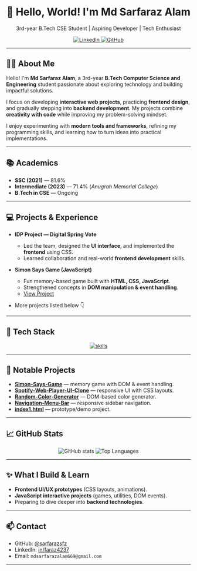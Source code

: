 <!--
Profile README for Md Sarfaraz Alam (sarfarazsfz)
Updated: 2025-09-26 — icons: skillicons.dev
-->

<div align="center">
  <h1>👋 Hello, World! I'm Md Sarfaraz Alam</h1>
  <p>3rd-year B.Tech CSE Student | Aspiring Developer | Tech Enthusiast</p>

  <!-- quick badges -->
  <p>
    <a href="https://www.linkedin.com/in/faraz4237" target="_blank" rel="noopener">
      <img alt="LinkedIn" src="https://img.shields.io/badge/LinkedIn-Connect-blue?style=for-the-badge&logo=linkedin" />
    </a>
    <a href="https://github.com/sarfarazsfz" target="_blank" rel="noopener">
      <img alt="GitHub" src="https://img.shields.io/badge/GitHub-Profile-lightgrey?style=for-the-badge&logo=github" />
    </a>
  </p>
</div>

---

## 👨‍💻 About Me

Hello! I'm **Md Sarfaraz Alam**, a 3rd-year **B.Tech Computer Science and Engineering** student passionate about exploring technology and building impactful solutions.  

I focus on developing **interactive web projects**, practicing **frontend design**, and gradually stepping into **backend development**. My projects combine **creativity with code** while improving my problem-solving mindset.  

I enjoy experimenting with **modern tools and frameworks**, refining my programming skills, and learning how to turn ideas into practical implementations.  

---

## 📚 Academics
- **SSC (2021)** — 81.6%  
- **Intermediate (2023)** — 71.4% (*Anugrah Memorial College*)  
- **B.Tech in CSE** — Ongoing  

---

## 💻 Projects & Experience
- **IDP Project — Digital Spring Vote**  
  - Led the team, designed the **UI interface**, and implemented the **frontend** using CSS.  
  - Learned collaboration and real-world **frontend development** skills.  

- **Simon Says Game (JavaScript)**  
  - Fun memory-based game built with **HTML, CSS, JavaScript**.  
  - Strengthened concepts in **DOM manipulation & event handling**.  
  - [View Project](https://github.com/sarfarazsfz/Simon-Says-Game)  

- More projects listed below 👇  

---

## 🧰 Tech Stack
<p align="center">
  <a href="https://skillicons.dev" target="_blank" rel="noopener">
    <img src="https://skillicons.dev/icons?i=java,html,css,js,tailwind,mongodb,nodejs,express,ejs,react,mysql,eclipse,vscode,git,github,maven,bash,redux,c,python&perline=12&theme=dark" alt="skills" />
  </a>
</p>

---

## 🚀 Notable Projects
- [**Simon-Says-Game**](https://github.com/sarfarazsfz/Simon-Says-Game) — memory game with DOM & event handling.  
- [**Spotify-Web-Player-UI-Clone**](https://github.com/sarfarazsfz/Spotify-Web-Player-UI-Clone) — responsive UI with CSS layouts.  
- [**Random-Color-Generator**](https://github.com/sarfarazsfz/Random-Color-Generator) — DOM-based color generator.  
- [**Navigation-Menu-Bar**](https://github.com/sarfarazsfz/Navigation-Menu-Bar) — responsive sidebar navigation.  
- [**index1.html**](https://github.com/sarfarazsfz/index1.html) — prototype/demo project.  

---

## 📈 GitHub Stats
<p align="center">
  <img alt="GitHub stats" src="https://github-readme-stats.vercel.app/api?username=sarfarazsfz&show_icons=true&count_private=false&theme=tokyonight" />
  <img alt="Top Languages" src="https://github-readme-stats.vercel.app/api/top-langs/?username=sarfarazsfz&layout=compact&theme=tokyonight" />
</p>

---

## ✨ What I Build & Learn
- **Frontend UI/UX prototypes** (CSS layouts, animations).  
- **JavaScript interactive projects** (games, utilities, DOM events).  
- Preparing to dive deeper into **backend technologies**.  

---

## 📫 Contact
- GitHub: [@sarfarazsfz](https://github.com/sarfarazsfz)  
- LinkedIn: [in/faraz4237](https://www.linkedin.com/in/faraz4237)  
- Email: `mdsarfarazalam669@gmail.com`  

---
